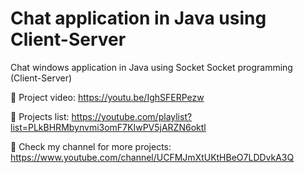 # Chat application in Java using Client-Server

Chat windows application in Java using Socket Socket programming (Client-Server) 

🔗 Project video: https://youtu.be/IghSFERPezw

🔗 Projects list: https://youtube.com/playlist?list=PLkBHRMbynvmi3omF7KIwPV5jARZN6oktl

🔗 Check my channel for more projects: https://www.youtube.com/channel/UCFMJmXtUKtHBeO7LDDvkA3Q
